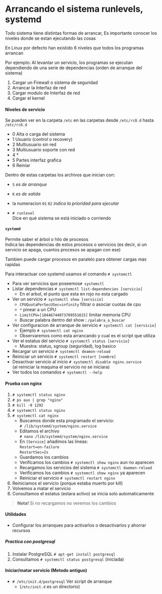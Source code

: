 # Arrancando el sistema runlevels, systemd
Todo sistema tiene distintas formas de arrancar,
Es importante conocer los niveles donde se estan ejecutando las cosas

En Linux por defecto han existido 6 niveles que todos los programas arrancan

Por ejemplo:
Al levantar un servicio, los programas se ejecutan
dependiendo de una serie de dependencias (orden de arranque del sistema)
1. Cargar un Firewall o sistema de seguridad
1. Arrancar la Interfaz de red
1. Cargar modulo de Interfaz de red
1. Cargar el kernel

#### Niveles de servicio
Se pueden ver en la carpeta `/etc` en las carpetas 
desde `/etc/rc0.d` hasta `/etc/rc6.d`
- 0 Alta o carga del sistema
- 1 Usuario (control o recovery)
- 2 Multiusuario sin red
- 3 Multiusuario soporte con red
- 4 *
- 5 Partes interfaz grafica
- 6 Reiniar

Dentro de estas carpetas los archivos que inician con:
- `S` _es de arranque_ 
- `K` _es de salida_
- la numeracion `01` `02` _indica la prioridad para ejecutar_

- `# runlevel`  
Dice en qué sistema se está iniciado o corriendo

#### `systemd`
Permite saber el árbol o hilo de procesos  
Indica las dependencias de estos procesos o servicios
(es decir, si un servicio se apaga, cuantos procesos se apagan con ese)

Tambien puede cargar procesos en paralelo para obtener cargas mas rapidas

Para interactuar con systemd usamos el comando `# systemctl`

- Para ver servicios que poseemos`# systemctl`
- Listar dependencias `# systemctl list-dependencies [servicio]`
  - En el arbol, el punto que esta en rojo no esta cargado
- Ver un servicio `# systemctl show [servicio]`
  - `CPUQuotaPerSecUSec=infinity` filtrar o asociar cuotas de cpu
  - `*` pinear a un CPU 
  - `LimitCPU=[18446744073709551615]` limitar memoria CPU
  - Buscar palabra dentro del show : `/palabra_a_buscar`
- Ver configuracion de arranque de servicio `# systemctl cat [servicio]`
  - Ejemplo `# systemctl cat nginx`
  - Observaremos como esta arrancando y cual es el script que utiliza
- Ver el estatus del servicio `# systemctl status [servicio]`
  - Muestra: status, sgroup (seguridad), log basico
- Recargar un servicio `# systemctl deamon-reload`
- Reiniciar un servicio `# systemctl restart [nombre]`
- Desactivar servicio al inicio `# systemctl disable nginx.service`  
(al reiniciar la maquina el servicio no se iniciara)  
- Ver todos los comandos `# systemctl --help`

#### Prueba con nginx
1. `# systemctl status nginx`
1. `# ps aux | grep "nginx"`
1. `# kill -9 1292` 
1. `# systemctl status nginx`
1. `# systemctl cat nginx`
   - Buscamos donde esta programado el servicio:  
     `# /lib/systemd/system/nginx.service`
   - Editamos el archivo  
     `# nano /lib/systemd/system/nginx.service`
   - En `[Service]` añadimos las lineas:  
     `Restart=on-failure`  
     `RestartSec=2s`
   - Guardamos los cambios
   - Verificamos los cambios `# systemctl show nginx` aun no aparecen
   - Recargamos los servicios del sistema `# systemctl daemon-reload`
   - Verificamos los cambios `# systemctl show nginx` ya aparecen
   - Reiniciar el servicio `# systemctl restart nginx`
1. Reiniciamos el servicio (porque estaba muerto por kill)
1. Volvemos a matar el servicio
1. Consultamos el estatus (estara activo) se inicia solo automaticamente
> **Nota!** Si no recargamos no veremos los cambios

#### Utilidades
- Configurar los arranques para activarlos o desactivarlos y ahorrar recursos

##### Practica con postgresql
1. Instalar PostgreSQL `# apt-get install postgresql`
1. Consultamos `# systemctl status postgresql` (iniciada)

#### Iniciar/matar servicio (Metodo antiguo)
- `# /etc/init.d/postgresql` Ver script de arranque  
  - (`/etc/init.d` es un directorio)

